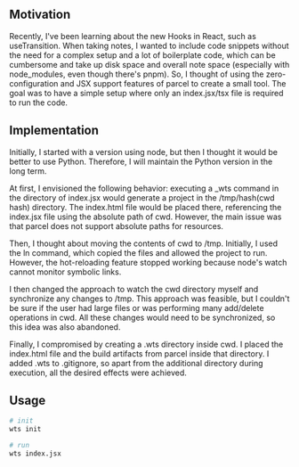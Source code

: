 ## Motivation

Recently, I've been learning about the new Hooks in React, such as useTransition. When taking notes, I wanted to include code snippets without the need for a complex setup and a lot of boilerplate code, which can be cumbersome and take up disk space and overall note space (especially with node_modules, even though there's pnpm). So, I thought of using the zero-configuration and JSX support features of parcel to create a small tool. The goal was to have a simple setup where only an index.jsx/tsx file is required to run the code.

## Implementation

Initially, I started with a version using node, but then I thought it would be better to use Python. Therefore, I will maintain the Python version in the long term.

At first, I envisioned the following behavior: executing a _wts command in the directory of index.jsx would generate a project in the /tmp/hash(cwd hash) directory. The index.html file would be placed there, referencing the index.jsx file using the absolute path of cwd. However, the main issue was that parcel does not support absolute paths for resources.

Then, I thought about moving the contents of cwd to /tmp. Initially, I used the ln command, which copied the files and allowed the project to run. However, the hot-reloading feature stopped working because node's watch cannot monitor symbolic links.

I then changed the approach to watch the cwd directory myself and synchronize any changes to /tmp. This approach was feasible, but I couldn't be sure if the user had large files or was performing many add/delete operations in cwd. All these changes would need to be synchronized, so this idea was also abandoned.

Finally, I compromised by creating a .wts directory inside cwd. I placed the index.html file and the build artifacts from parcel inside that directory. I added .wts to .gitignore, so apart from the additional directory during execution, all the desired effects were achieved.

## Usage

```bash
# init
wts init

# run
wts index.jsx
```

